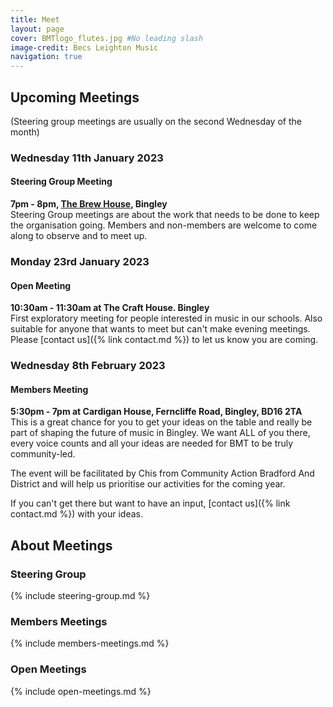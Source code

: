 ```yaml
---
title: Meet
layout: page 
cover: BMTlogo_flutes.jpg #No leading slash
image-credit: Becs Leighton Music
navigation: true
---
```


## Upcoming Meetings
(Steering group meetings are usually on the second Wednesday of the month)

### Wednesday 11th January 2023
#### Steering Group Meeting
**7pm - 8pm, [The Brew House](https://whatpub.com/pubs/BRA/040/bingley-brew-house-bingley), Bingley**<br/>
Steering Group meetings are about the work that needs to be done to keep the organisation going.
Members and non-members are welcome to come along to observe and to meet up.

### Monday 23rd January 2023
#### Open Meeting
**10:30am - 11:30am at The Craft House. Bingley**<br/>
First exploratory meeting for people interested in music in our schools. Also suitable for anyone that wants to meet but can't make evening meetings. Please [contact us]({% link contact.md %}) to let us know you are coming.

### Wednesday 8th February 2023
#### Members Meeting
**5:30pm - 7pm at Cardigan House, Ferncliffe Road, Bingley, BD16 2TA**<br/>
This is a great chance for you to get your ideas on the table and really be part of shaping the future of music in Bingley. We want ALL of you there, every voice counts and all your ideas are needed for BMT to be truly community-led.

The event will be facilitated by Chis from Community Action Bradford And District and will help us prioritise our activities for the coming year.

If you can't get there but want to have an input, [contact us]({% link contact.md %}) with your ideas.

## About Meetings

### Steering Group
{% include steering-group.md %}

### Members Meetings
{% include members-meetings.md %}

### Open Meetings
{% include open-meetings.md %}